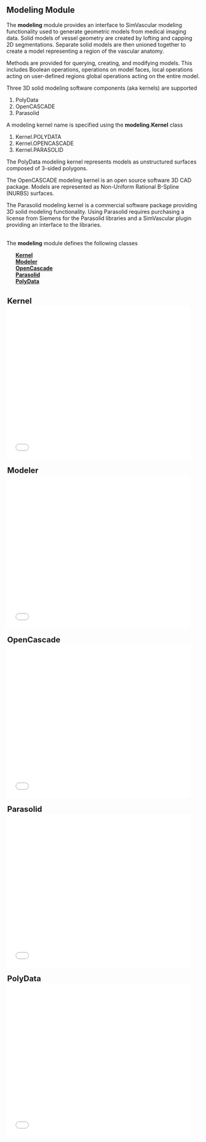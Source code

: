 ## Modeling Module

The <b>modeling</b> module provides an interface to SimVascular modeling functionality used to generate geometric models
from medical imaging data. Solid models of vessel geometry are created by lofting and capping 2D segmentations.
Separate solid models are then unioned together to create a model representing a region of the vascular anatomy.

Methods are provided for querying, creating, and modifying models. This includes Boolean operations, operations
on model faces, local operations acting on user-defined regions global operations acting on the entire model.

Three 3D solid modeling software components (aka kernels) are supported

<ol style="list-style-type:number;">
   <li> PolyData </li>
   <li> OpenCASCADE </li>
   <li> Parasolid </li>
</ol>
    
A modeling kernel name is specified using the <b>modeling.Kernel</b> class
<ol style="list-style-type:number;">
   <li> Kernel.POLYDATA </li> 
   <li> Kernel.OPENCASCADE </li> 
   <li> Kernel.PARASOLID </li> 
</ol>

The PolyData modeling kernel represents models as unstructured surfaces composed of 3-sided polygons.

The OpenCASCADE modeling kernel is an open source software 3D CAD package. Models are represented as
Non-Uniform Rational B-Spline (NURBS) surfaces.

The Parasolid modeling kernel is a commercial software package providing 3D solid modeling functionality.
Using Parasolid requires purchasing a license from Siemens for the Parasolid libraries and a SimVascular
plugin providing an interface to the libraries.

<br>
The <b>modeling</b> module defines the following classes
<ul style="list-style-type:none;">
  <li> <b> <a href="#KernelClass"> Kernel </a> </b> </li>
  <li> <b> <a href="#ModelerClass"> Modeler </a> </b> </li>
  <li> <b> <a href="#OpenCascadeClass"> OpenCascade </a> </b> </li>
  <li> <b> <a href="#ParasolidClass"> Parasolid </a> </b> </li>
  <li> <b> <a href="#PolyDataClass"> PolyData </a> </b> </li>
</ul>

<br>
<div id="KernelClass" class="PythonClassDiv" >
<legend style="font-size:20px; text-align:left"> <b> Kernel </b> </legend>
<iframe src="/documentation/python_interface/modules/docs/modeling_Kernel.html" style="background-color: #FFFFFF" frameborder="0" height="400" width="95%"> </iframe>
</div>

<br>
<div id="ModelerClass" class="PythonClassDiv" >
<legend style="font-size:20px; text-align:left"> <b> Modeler </b> </legend>
<iframe src="/documentation/python_interface/modules/docs/modeling_Modeler.html" style="background-color: #FFFFFF" frameborder="0" height="400" width="95%"> </iframe>
</div>

<br>
<div id="OpenCascadeClass" class="PythonClassDiv" >
<legend style="font-size:20px; text-align:left"> <b> OpenCascade </b> </legend>
<iframe src="/documentation/python_interface/modules/docs/modeling_OpenCascade.html" style="background-color: #FFFFFF" frameborder="0" height="400" width="95%"> </iframe>
</div>

<br>
<div id="ParasolidClass" class="PythonClassDiv" >
<legend style="font-size:20px; text-align:left"> <b> Parasolid </b> </legend>
<iframe src="/documentation/python_interface/modules/docs/modeling_Parasolid.html" style="background-color: #FFFFFF" frameborder="0" height="400" width="95%"> </iframe>
</div>

<br>
<div id="PolyDataClass" class="PythonClassDiv" >
<legend style="font-size:20px; text-align:left"> <b> PolyData </b> </legend>
<iframe src="/documentation/python_interface/modules/docs/modeling_PolyData.html" style="background-color: #FFFFFF" frameborder="0" height="400" width="95%"> </iframe>
</div>
